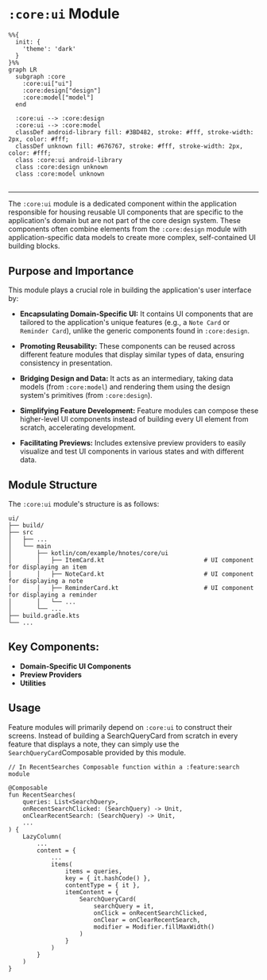 # `:core:ui` Module

```mermaid
%%{
  init: {
    'theme': 'dark'
  }
}%%
graph LR
  subgraph :core
    :core:ui["ui"]
    :core:design["design"]
    :core:model["model"]
  end

  :core:ui --> :core:design
  :core:ui --> :core:model
  classDef android-library fill: #3BD482, stroke: #fff, stroke-width: 2px, color: #fff;
  classDef unknown fill: #676767, stroke: #fff, stroke-width: 2px, color: #fff;
  class :core:ui android-library
  class :core:design unknown
  class :core:model unknown

```

##   

___

The `:core:ui` module is a dedicated component within the application responsible for housing
reusable UI components that are specific to the application's domain but are not part of the core
design system. These components often combine elements from the `:core:design` module with
application-specific data models to create more complex, self-contained UI building blocks.

## Purpose and Importance

This module plays a crucial role in building the application's user interface by:

- **Encapsulating Domain-Specific UI:** It contains UI components that are tailored to the
  application's unique features (e.g., a `Note Card` or `Reminder Card`), unlike the generic
  components found in `:core:design`.

- **Promoting Reusability:** These components can be reused across different feature modules that
  display similar types of data, ensuring consistency in presentation.

- **Bridging Design and Data:** It acts as an intermediary, taking data models (from `:core:model`)
  and rendering them using the design system's primitives (from `:core:design`).

- **Simplifying Feature Development:** Feature modules can compose these higher-level UI components
  instead of building every UI element from scratch, accelerating development.

- **Facilitating Previews:** Includes extensive preview providers to easily visualize and test UI
  components in various states and with different data.

## Module Structure

The `:core:ui` module's structure is as follows:

```
ui/
├── build/
├── src
│   ├── ...
│   └── main
│       ├── kotlin/com/example/hnotes/core/ui
│       │   ├── ItemCard.kt                            # UI component for displaying an item
│       │   ├── NoteCard.kt                            # UI component for displaying a note
│       │   ├── ReminderCard.kt                        # UI component for displaying a reminder
│       │   └── ...
│       └── ...
├── build.gradle.kts
└── ...
```

## Key Components:

- **Domain-Specific UI Components**
- **Preview Providers**
- **Utilities**

## Usage

Feature modules will primarily depend on `:core:ui` to construct their screens. Instead of building
a SearchQueryCard from scratch in every feature that displays a note, they can simply use the
`SearchQueryCard`Composable provided by this module.

```
// In RecentSearches Composable function within a :feature:search module

@Composable
fun RecentSearches(
    queries: List<SearchQuery>,
    onRecentSearchClicked: (SearchQuery) -> Unit,
    onClearRecentSearch: (SearchQuery) -> Unit,
    ...
) {
    LazyColumn(
        ...
        content = {
            ...
            items(
                items = queries,
                key = { it.hashCode() },
                contentType = { it },
                itemContent = {
                    SearchQueryCard(
                        searchQuery = it,
                        onClick = onRecentSearchClicked,
                        onClear = onClearRecentSearch,
                        modifier = Modifier.fillMaxWidth()
                    )
                }
            )
        }
    )
}
```
